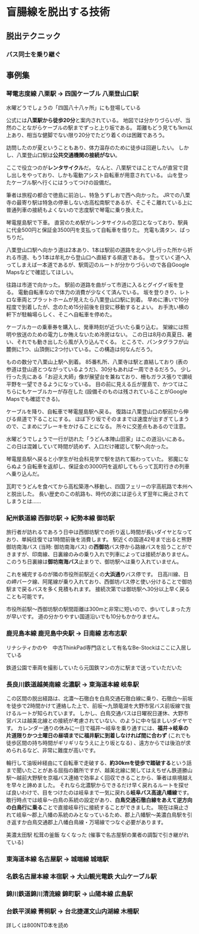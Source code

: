 # 盲腸線を脱出する技術

## 脱出テクニック

### バス同士を乗り継ぐ

## 事例集

### 琴電志度線 八栗駅 → 四国ケーブル 八栗登山口駅

水曜どうでしょうの「四国八十八ヶ所」にも登場している

公式には**八栗駅から徒歩20分**と案内されている。
地図では分かりづらいが、当然のことながらケーブルの駅までずっと上り坂である。
距離もどう見ても1km以上あり、相当な健脚でない限り20分でたどり着くのは困難であろう。

訪問したのが夏ということもあり、体力温存のために徒歩は回避したい。
しかし、八栗登山口駅は**公共交通機関の接続がない**。

ここで役立つのが**レンタサイクル**だ。
なんと、八栗駅ではことでんが直営で貸し出しをやっており、しかも電動アシスト自転車が用意されている。
山を登ったケーブル駅へ行くにはうってつけの設備だ。

筆者は旅程の都合で徳島に前泊し、特急うずしおで西へ向かった。
JRでの八栗寺の最寄り駅は特急の停車しない古高松南駅であるが、そこそこ離れている上に普通列車の接続もよくないので志度駅で琴電に乗り換えた。

琴電屋島駅で下車。
直営のため駅がレンタサイクルの窓口となっており、駅員に代金500円と保証金3500円を支払って自転車を借りた。
充電も満タン、ばっちりだ。

八栗登山口駅へ向かう道は2本あり、1本は駅前の道路を北へ少し行った所から折れる市道、もう1本は牟礼から登山口へ直結する県道である。
登っていく道へ入ってしまえば一本道であるが、駅周辺のルートが分かりづらいので各自Google Mapsなどで確認してほしい。

往路は市道で向かった。
駅前の道路を曲がって市道に入るとグイグイ坂を登る。
電動自転車なので体力の消費が少なくて済んでいる。
坂を登りきり、レトロな車両とプラットホームが見えたら八栗登山口駅に到着。
早めに漕いで10分程度で到着したが、念のため15分前後を目安に移動するとよい。
お手洗い横の軒下が駐輪場らしく、そこへ自転車を停めた。

ケーブルカーの乗車券を購入し、発車時刻が近づいたら乗り込む。
架線には照明や放送のための電力しか賄えないため冷房はない。
この日は8月の真夏日、暑い、それでも動き出したら風が入り込んでくる。
ところで、パンタグラフが山麓側に1つ、山頂側に2つ付いている。この構造は何なんだろう。

ものの数分で八栗山上駅へ到着。
85番札所、八栗寺は駅と直結しており (表の参道は登山道とつながっているようだ)、30分もあれば一周できるだろう。
少し行った先にある「お迎え大師」像が展望台を兼ねており、柵もガラス張りで讃岐平野を一望できるようになっている。
目の前に見える丘が屋島で、かつてはこちらにもケーブルカーが存在した (設備そのものは残されていることがGoogle Mapsでも確認できる)。

ケーブルを降り、自転車で琴電屋島駅へ戻る。
復路は八栗登山口の駅前から伸びる県道で下ることにする。
ほぼ下り坂でそのままでは速度が出すぎてしまうので、こまめにブレーキをかけることになる。
所々に交差点もあるので注意。

水曜どうでしょうで一行が訪れた「うどん本陣山田家」はこの道沿いにある。
この日は混雑していて時間が読めず、入口だけ確認して駅へ向かった。

琴電屋島駅へ戻ると小学生が社会科見学で駅を訪れて賑わっていた。
邪魔にならぬよう自転車を返却し、保証金の3000円を返却してもらって瓦町行きの列車へ乗り込んだ。

瓦町でうどんを食べてから高松築港へ移動し、四国フェリーの宇高航路で本州へと脱出した。
長い歴史のこの航路も、時代の波には逆らえず翌年に廃止されてしまうとは……

### 紀州鉄道線 西御坊駅 → 紀勢本線 御坊駅

旅行者が訪れるであろう日中は西御坊駅での折り返し時間が長いダイヤとなっており、単純往復では1時間前後を消費します。
駅近くの国道42号まで出ると熊野御坊南海バス (当時: 御坊南海バス) の**西御坊**バス停から路線バスを拾うことができますが、印南線、日裏線のみの乗り入れで列車によっては接続がありません。
このうち日裏線は**御坊南海バス**止まりで、御坊駅へは乗り入れていません。

これを補完するのが隣の市役所前駅近くの**大浜通り**バス停です。
日高川線、日の岬パーク線、阿尾線が乗り入れており、西御坊バス停と使い分けることで御坊駅まで戻るバスを多く見積もれます。
接続次第では御坊駅へ30分以上早く戻ることも可能です。

市役所前駅～西御坊駅の駅間距離は300mと非常に短いので、歩いてしまった方が早いです。
道の分かりやすい国道沿いでも10分もかかりません。

### 鹿児島本線 鹿児島中央駅 → 日南線 志布志駅

リナシティかのや　中古ThinkPad専門店として有名なBe-Stockはここに入居している

鉄道公園で車両を撮影していたら元国鉄マンの方に駅まで送っていただいた

### 長良川鉄道越美南線 北濃駅 → 東海道本線 岐阜駅

この区間の脱出経路は、北濃～石徹白を白鳥交通石徹白線に乗り、石徹白～前坂を徒歩で2時間かけて連絡した上で、前坂～九頭竜湖を大野市営バス前坂線で抜けるルートが知られています。
しかし、白鳥交通バスは日曜祝日運休、大野市営バスは越美北線との接続が考慮されていない、のように中々悩ましいダイヤです。
カレンダー通りの休みに一日で福井～岐阜を乗り通すには、**福井→岐阜の片道限りかつ土曜日の昼頃までに福井駅に到着しなければ間に合わず** (これでも徒歩区間の持ち時間がギリギリなうえに上り坂となる) 、遠方からでは後泊が求められるなど、非常に難度が高いです。

輪行して油坂峠経由にて自転車で走破する、**約30kmを徒歩で踏破する**という話まで聞いたことがある屈指の難所ですが、越美北線に関してはえちぜん鉄道勝山駅～越前大野駅を京福バス連絡で効率よく回収できることから、筆者は県境越えを早々と諦めました。
それなら北濃駅からできるだけ早く戻れるルートを探せば良いわけで、目をつけたのは岐阜まで一気に戻れる**岐阜バス高速八幡線**です。
敢行時点では岐阜～白鳥の系統の設定があり、**白鳥交通石徹白線をあえて逆方向の白鳥行に乗る**ことで直接岐阜行に接続することができました。
現在は廃止されて岐阜～郡上八幡の系統のみとなっているため、郡上八幡駅～美濃白鳥駅を引き返すか白鳥交通郡上八幡白鳥線・万場線でつなぐ必要があります。

美濃太田駅 松茸の釜飯 なくなった (催事で名古屋駅の業者の調製で引き継がれている)

### 東海道本線 名古屋駅 → 城端線 城端駅

### 名鉄名古屋本線 本宿駅 → 大山観光電鉄 大山ケーブル駅

### 錦川鉄道錦川清流線 錦町駅 → 山陽本線 広島駅

### 台鉄平渓線 菁桐駅 → 台北捷運文山内湖線 木柵駅

詳しくは800NTD本を読め
